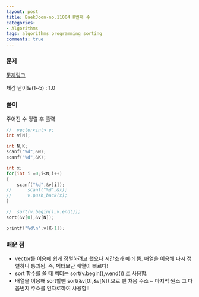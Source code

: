 ```yaml
---
layout: post
title: BaekJoon-no.11004 K번째 수
categories:
- Algorithms
tags: algorithms programming sorting
comments: true
---
```


### 문제

[문제링크](https://www.acmicpc.net/problem/11004)

체감 난이도(1~5) : 1.0

### 풀이

주어진 수 정렬 후 출력


```c
//  vector<int> v;
int v[N];

int N,K;
scanf("%d",&N);
scanf("%d",&K);

int x;
for(int i =0;i<N;i++)
{   
	scanf("%d",&v[i]);
//      scanf("%d",&x);
//      v.push_back(x);
}   

//  sort(v.begin(),v.end());
sort(&v[0],&v[N]);

printf("%d\n",v[K-1]);

```

### 배운 점

- vector를 이용해 쉽게 정렬하려고 했으나 시간초과 에러 뜸. 배열을 이용해 다시 정렬하니 통과됨. 즉, 벡터보단 배열이 빠르다!
- sort 함수를 쓸 때 벡터는 sort(v.begin(),v.end()) 로 사용함.
- 배열을 이용해 sort할땐 sort(&v[0],&v[N]) 으로 맨 처음 주소 ~ 마지막 원소 그 다음번지 주소를 인자로하여 사용함!!


